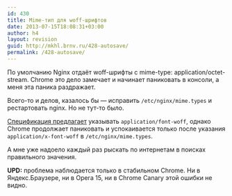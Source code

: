```yaml
---
id: 430
title: Mime-тип для woff-шрифтов
date: 2013-07-15T18:08:31+03:00
author: h4
layout: revision
guid: http://mkhl.brnv.ru/428-autosave/
permalink: /428-autosave/
---
```

По умолчанию Nginx отдаёт woff-шрифты с mime-type: application/octet-stream. Chrome это дело замечает и начинает паниковать в консоли, а меня эта паника раздражает.

Всего-то и делов, казалось бы — исправить `/etc/nginx/mime.types` и рестартовать nginx. Но не тут-то было.

[Спецификация предлагает](http://www.w3.org/TR/WOFF/#appendix-b) указывать `application/font-woff`, однако Chrome продолжает паниковать и успокаивается только после указания `application/x-font-woff` в `/etc/nginx/mime.types`.

А мне уже надоело каждый раз рыскать по интернетам в поисках правильного значения.

**UPD:** проблема наблюдается только в стабильном Chrome. Ни в Яндекс.Браузере, ни в Opera 15, ни в Chrome Canary этой ошибки не видно.